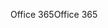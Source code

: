 <span data-ttu-id="8e895-101">Office 365</span><span class="sxs-lookup"><span data-stu-id="8e895-101">Office 365</span></span>